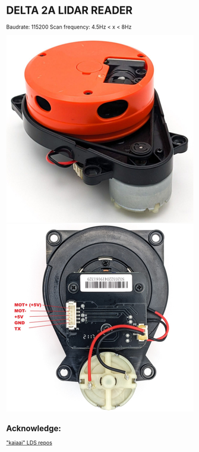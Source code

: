 # DELTA 2A LIDAR READER

Baudrate: 115200 
Scan frequency: 4.5Hz < x < 8Hz

![top](img\5027191652.jpg)  
![bottom](img\5027312781.jpg)

## Acknowledge:
["kaiaai" LDS repos](https://github.com/kaiaai/LDS)
